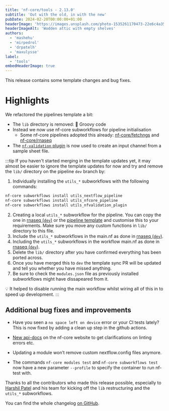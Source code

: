 ```yaml
---
title: 'nf-core/tools - 2.13.0'
subtitle: 'Out with the old, in with the new'
pubDate: 2024-02-20T00:00:00+01:00
headerImage: 'https://images.unsplash.com/photo-1535261170473-22e6c4a35c43'
headerImageAlt: 'Wodden attic with empty shelves'
authors:
  - 'mashehu'
  - 'mirpedrol'
  - 'drpatelh'
  - 'maxulysse'
label:
  - 'tools'
embedHeaderImage: true
---
```


This release contains some template changes and bug fixes.

# Highlights

We refactored the pipelines template a bit:

- The `lib` directory is removed: :wave: Groovy code
- Instead we now use nf-core subworkflows for pipeline initialisation
  - Some nf-core pipelines adopted this already: [nf-core/fetchngs](https://github.com/nf-core/fetchngs/tree/dev) and [nf-core/rnaseq](https://github.com/nf-core/rnaseq/tree/dev)
- The [`nf-validation` plugin](https://nextflow-io.github.io/nf-validation/1.1/) is now used to create an input channel from a sample sheet file.

:::tip
If you haven't started merging in the template updates yet, it may almost be easier to ignore the template updates for now and try and remove the `lib/` directory on the pipeline `dev` branch by:

1. Individually installing the `utils_*` subworkflows with the following commands:

```bash
nf-core subworkflows install utils_nextflow_pipeline
nf-core subworkflows install utils_nfcore_pipeline
nf-core subworkflows install utils_nfvalidation_plugin
```

2. Creating a local `utils_*` subworkflow for the pipeline. You can copy the one in [rnaseq (`dev`)](https://github.com/nf-core/rnaseq/blob/dev/subworkflows/local/utils_nfcore_rnaseq_pipeline/main.nf) or the [pipeline template](https://github.com/nf-core/tools/blob/master/nf_core/pipeline-template/subworkflows/local/utils_nfcore_pipeline_pipeline/main.nf) and customise this to your requirements. Make sure you move any custom functions in `lib/` directory to this file.
3. Include the `utils_*` subworkflows in the main.nf as done in [rnaseq (`dev`)](https://github.com/nf-core/rnaseq/blob/48663bffadb900e1ae4e11fb3391134cbf12ffc7/main.nf#L22-L25).
4. Including the `utils_*` subworkflows in the workflow main.nf as done in [rnaseq (`dev`)](https://github.com/nf-core/rnaseq/blob/48663bffadb900e1ae4e11fb3391134cbf12ffc7/workflows/rnaseq/main.nf#L25-L30).
5. Delete the `lib/` directory after you have confirmed everything has been ported across.
6. Once you have merged this to `dev` the template sync PR will be updated and tell you whether you have missed anything.
7. Be sure to check the `modules.json` file as previously installed subworkflows might have dissapeared from it.

:bulb: It helped to disable running the main workflow whilst wiring all of this in to speed up development.
:::

## Additional bug fixes and improvements

- Have you seen a `no space left on device` error or your CI tests lately? This is now fixed by adding a clean up step in the github actions.

- [New api-docs](https://nf-co.re/tools/docs/latest) on the nf-core website to get clarifications on linting errors etc.

- Updating a module won’t remove custom nextflow.config files anymore.

- The commands `nf-core modules test` and `nf-core subworkflows test` now have a new parameter `--profile` to specify the container to run nf-test with.

Thanks to all the contributors who made this release possible, especially to [Harshil Patel](https://github.com/drpatelh/) and his team for kicking off the `lib` restructuring and the `utils_*` subworkflows.

You can find the whole changelog [on GitHub](https://github.com/nf-core/tools/releases/tag/2.13).
